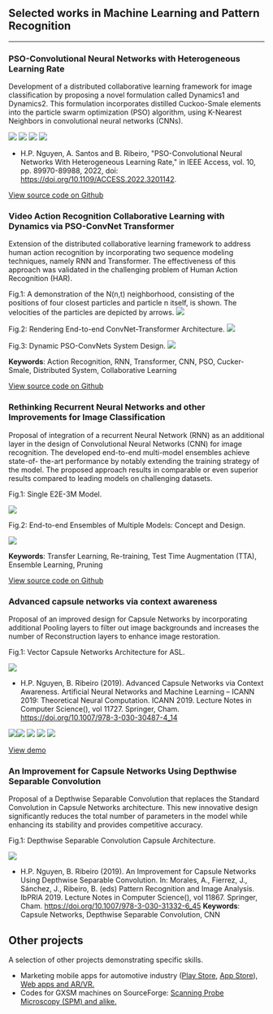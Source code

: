 ## Selected works in Machine Learning and Pattern Recognition

---

### PSO-Convolutional Neural Networks with Heterogeneous Learning Rate

Development of a distributed collaborative learning framework for image classification by proposing a novel formulation called Dynamics1 and Dynamics2. This formulation incorporates distilled Cuckoo-Smale elements into the particle swarm optimization (PSO) algorithm, using K-Nearest Neighbors in convolutional neural networks (CNNs).

[![](https://img.shields.io/badge/tensorflow-orange?logo=tensorflow)](#)
[![](https://img.shields.io/badge/keras-red?logo=keras)](#)
[![](https://img.shields.io/badge/Python-white?logo=Python)](#) 
[![](https://img.shields.io/badge/Jupyter-white?logo=Jupyter)](#)  

- H.P. Nguyen, A. Santos and B. Ribeiro, "PSO-Convolutional Neural Networks With Heterogeneous Learning Rate," in IEEE Access, vol. 10, pp. 89970-89988, 2022, doi: https://doi.org/10.1109/ACCESS.2022.3201142.

[View source code on Github](https://github.com/leonlha/PSO-ConvNet-Dynamics)

### Video Action Recognition Collaborative Learning with Dynamics via PSO-ConvNet Transformer

Extension of the distributed collaborative learning framework to address human action recognition by incorporating two sequence modeling techniques, namely RNN and Transformer. The effectiveness of this approach was validated in the challenging problem of Human Action Recognition (HAR).

Fig.1: A demonstration of the N(n,t) neighborhood, consisting of the positions of four closest particles and particle n itself, is shown. The velocities of the particles are depicted by arrows.
<img src="img/nn_concept.png?raw=true"/>

Fig.2: Rendering End-to-end ConvNet-Transformer Architecture.
<img src="img/e2e_cnn_transformer.png?raw=true"/>

Fig.3: Dynamic PSO-ConvNets System Design.
<img src="img/dynamic_system.png?raw=true"/>

**Keywords**: Action Recognition, RNN, Transformer, CNN, PSO, Cucker-Smale, Distributed System, Collaborative Learning

[View source code on Github](https://github.com/leonlha/Video-Action-Recognition-Collaborative-Learning-with-Dynamics-via-PSO-ConvNet-Transformer)

### Rethinking Recurrent Neural Networks and other Improvements for Image Classification

Proposal of integration of a recurrent Neural Network (RNN) as an additional layer in the design of Convolutional Neural Networks (CNN) for image recognition. The developed end-to-end multi-model ensembles achieve state-of- the-art performance by notably extending the training strategy of the model. The proposed approach results in comparable or even superior results compared to leading models on challenging datasets.

Fig.1: Single E2E-3M Model.

<img src="img/sgl_model.png?raw=true"/>

Fig.2: End-to-end Ensembles of Multiple Models: Concept and Design.

<img src="img/Multi_Models.png?raw=true"/>

**Keywords**: Transfer Learning, Re-training, Test Time Augmentation (TTA), Ensemble Learning, Pruning

[View source code on Github](https://github.com/leonlha/e2e-3m)

### Advanced capsule networks via context awareness

Proposal of an improved design for Capsule Networks by incorporating additional Pooling layers to filter out image backgrounds and increases the number of Reconstruction layers to enhance image restoration.

Fig.1: Vector Capsule Networks Architecture for ASL.

<img src="img/ASL_Vector_Capsule.png?raw=true"/>

- H.P. Nguyen, B. Ribeiro (2019). Advanced Capsule Networks via Context Awareness. Artificial Neural Networks and Machine Learning – ICANN 2019: Theoretical Neural Computation. ICANN 2019. Lecture Notes in Computer Science(), vol 11727. Springer, Cham. https://doi.org/10.1007/978-3-030-30487-4_14

[![](https://img.shields.io/badge/opencv-blue?logo=opencv)](#)[![](https://img.shields.io/badge/Python-white?logo=Python)](#) [![](https://img.shields.io/badge/Jupyter-white?logo=Jupyter)](#) [![](https://img.shields.io/badge/keras-red?logo=keras)](#) [![](https://img.shields.io/badge/tensorflow-orange?logo=tensorflow)](#)

[View demo](http://bit.ly/2O4sJSU)

### An Improvement for Capsule Networks Using Depthwise Separable Convolution

Proposal of a Depthwise Separable Convolution that replaces the Standard Convolution in Capsule Networks architecture. This new innovative design significantly reduces the total number of parameters in the model while enhancing its stability and provides competitive accuracy.

Fig.1: Depthwise Separable Convolution Capsule Architecture.

<img src="img/12_1.png?raw=true"/>

- H.P. Nguyen, B. Ribeiro (2019). An Improvement for Capsule Networks Using Depthwise Separable Convolution. In: Morales, A., Fierrez, J., Sánchez, J., Ribeiro, B. (eds) Pattern Recognition and Image Analysis. IbPRIA 2019. Lecture Notes in Computer Science(), vol 11867. Springer, Cham. https://doi.org/10.1007/978-3-030-31332-6_45
**Keywords**: Capsule Networks, Depthwise Separable Convolution, CNN

## Other projects
A selection of other projects demonstrating specific skills.
- Marketing mobile apps for automotive industry (<a href="https://play.google.com/store/apps/developer?id=Ishida+Taiseisha+%28Thailand%29+Co.,+Ltd.&hl=en&gl=US">Play Store</a>, <a href="https://apps.apple.com/th/developer/itp-asia-company-limited/id977116686">App Store</a>), <a href="https://www.itp.co.th/web_app">Web apps and AR/VR.</a>
- Codes for GXSM machines on SourceForge: <a href="https://gxsm.sourceforge.net/">Scanning Probe Microscopy (SPM) and alike.</a>
